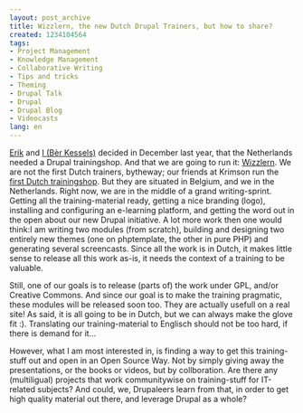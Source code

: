 ```yaml
---
layout: post_archive
title: Wizzlern, the new Dutch Drupal Trainers, but how to share?
created: 1234104564
tags:
- Project Management
- Knowledge Management
- Collaborative Writing
- Tips and tricks
- Theming
- Drupal Talk
- Drupal
- Drupal Blog
- Videocasts
lang: en
---
```

[Erik](http://drupal.org/user/73854) and [I (Bèr Kessels)](http://drupal.org/user/2663) decided in December last year, that the Netherlands needed a Drupal trainingshop. And that we are going to run it: [Wizzlern](http://wizzlern.nl). We are not the first Dutch trainers, bytheway; our friends at Krimson run the [first Dutch trainingshop](http://krimson.be/en/training). But they are situated in Belgium, and we in the Netherlands. Right now, we are in the middle of a grand writing-sprint. Getting all the training-material ready, getting a nice branding (logo), installing and configuring an e-learning platform, and getting the word out in the open about our new Drupal initiative. A lot more work then one would think:I am writing two modules (from scratch), building and designing two entirely new themes (one on phptemplate, the other in pure PHP) and generating several screencasts. Since all the work is in Dutch, it makes little sense to release all this work as-is, it needs the context of a training to be valuable.

Still, one of our goals is to release (parts of) the work under GPL, and/or Creative Commons. And since our goal is to make the training pragmatic, these modules will be released soon too. They are actually usefull on a real site! As said, it is all going to be in Dutch, but we can always make the glove fit :). Translating our training-material to Englisch should not be too hard, if there is demand for it...

However, what I am most interested in, is finding a way to get this training-stuff out and open in an Open Source Way. Not by simply giving away the presentations, or the books or videos, but by collboration. Are there any (multiligual) projects that work communitywise on training-stuff for IT-related subjects? And could, we, Drupaleers learn from that, in order to get high quality material out there, and leverage Drupal as a whole?
